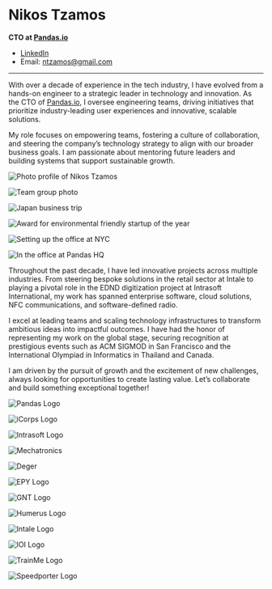 # Nikos Tzamos

**CTO at [Pandas.io](https://pandas.io)**

- [LinkedIn](https://www.linkedin.com)
- Email: [ntzamos@gmail.com](mailto:ntzamos@gmail.com)

---

With over a decade of experience in the tech industry, I have evolved from a hands-on engineer to a strategic leader in technology and innovation. As the CTO of [Pandas.io](https://pandas.io), I oversee engineering teams, driving initiatives that prioritize industry-leading user experiences and innovative, scalable solutions.

My role focuses on empowering teams, fostering a culture of collaboration, and steering the company’s technology strategy to align with our broader business goals. I am passionate about mentoring future leaders and building systems that support sustainable growth.

![Photo profile of Nikos Tzamos](https://profile.nicktzamos.com/images/profile.jpg)

![Team group photo](https://profile.nicktzamos.com/images/team.jpg)

![Japan business trip](https://profile.nicktzamos.com/images/japan_trip.jpg)

![Award for environmental friendly startup of the year](https://profile.nicktzamos.com/images/award.jpg)

![Setting up the office at NYC](https://profile.nicktzamos.com/images/nyc_office.jpg)

![In the office at Pandas HQ](https://profile.nicktzamos.com/images/pandas_hq.jpg)

Throughout the past decade, I have led innovative projects across multiple industries. From steering bespoke solutions in the retail sector at Intale to playing a pivotal role in the EDND digitization project at Intrasoft International, my work has spanned enterprise software, cloud solutions, NFC communications, and software-defined radio.

I excel at leading teams and scaling technology infrastructures to transform ambitious ideas into impactful outcomes. I have had the honor of representing my work on the global stage, securing recognition at prestigious events such as ACM SIGMOD in San Francisco and the International Olympiad in Informatics in Thailand and Canada.

I am driven by the pursuit of growth and the excitement of new challenges, always looking for opportunities to create lasting value. Let’s collaborate and build something exceptional together!

![Pandas Logo](https://profile.nicktzamos.com/images/pandas_logo.png)

![iCorps Logo](https://profile.nicktzamos.com/images/icorps_logo.png)

![Intrasoft Logo](https://profile.nicktzamos.com/images/intrasoft_logo.png)

![Mechatronics](https://profile.nicktzamos.com/images/mechatronics.png)

![Deger](https://profile.nicktzamos.com/images/deger.png)

![EPY Logo](https://profile.nicktzamos.com/images/epy_logo.png)

![GNT Logo](https://profile.nicktzamos.com/images/gnt_logo.png)

![Humerus Logo](https://profile.nicktzamos.com/images/humerus_logo.png)

![Intale Logo](https://profile.nicktzamos.com/images/intale_logo.png)

![IOI Logo](https://profile.nicktzamos.com/images/ioi_logo.png)

![TrainMe Logo](https://profile.nicktzamos.com/images/trainme_logo.png)

![Speedporter Logo](https://profile.nicktzamos.com/images/speedporter_logo.png)
